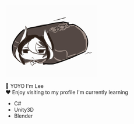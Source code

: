 
<p float ="left">
  <img src="Ozen.gif" width="250" >
</p> 
  
  :wave: YOYO I'm Lee <br>
  :heart: Enjoy visiting to my profile
  I'm currently learning  
  * C#
  * Unity3D
  * Blender


 
    
<!--
**CharliezXx/CharliezXx** is a ✨ _special_ ✨ repository because its `README.md` (this file) appears on your GitHub profile.

Here are some ideas to get you started:

- 🔭 I’m currently working on ...
- 🌱 I’m currently learning ...
- 👯 I’m looking to collaborate on ...
- 🤔 I’m looking for help with ...
- 💬 Ask me about ...
- 📫 How to reach me: ...
- 😄 Pronouns: ...
- ⚡ Fun fact: ...
-->
